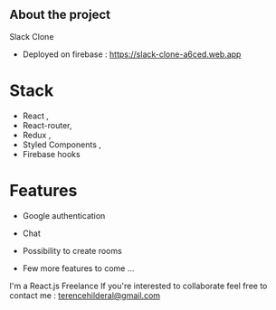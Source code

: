 ## About the project

Slack Clone

- Deployed on firebase :
  https://slack-clone-a6ced.web.app

# Stack

- React ,
- React-router,
- Redux ,
- Styled Components ,
- Firebase hooks

# Features

- Google authentication
- Chat
- Possibility to create rooms

- Few more features to come ...

I'm a React.js Freelance
If you're interested to collaborate feel free to contact me :
terencehilderal@gmail.com
